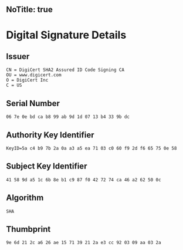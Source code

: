 NoTitle: true
---
# Digital Signature Details

## Issuer
```
CN = DigiCert SHA2 Assured ID Code Signing CA
OU = www.digicert.com
O = DigiCert Inc
C = US
```

## Serial Number
```
06 7e 0e bd ca b8 99 ab 9d 1d 07 13 b4 33 9b dc
```

## Authority Key Identifier
```
KeyID=5a c4 b9 7b 2a 0a a3 a5 ea 71 03 c0 60 f9 2d f6 65 75 0e 58
```

## Subject Key Identifier
```
41 58 9d a5 1c 6b 8e b1 c9 87 f0 42 72 74 ca 46 a2 62 50 0c
```

## Algorithm
```
SHA
```

## Thumbprint
```
9e 6d 21 2c a6 26 ae 15 71 39 21 2a e3 cc 92 03 09 aa 03 2a
```
